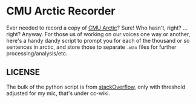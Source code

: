 # CMU Arctic Recorder

Ever needed to record a copy of [CMU Arctic](http://festvox.org/cmu_arctic/)? 
Sure! Who hasn't, right? ... right? Anyway. For those us of working on our
voices one way or another, here's a handy dandy script to prompt you for
each of the thousand or so sentences in arctic, and store those to
separate `.wav` files for further processing/analysis/etc.

## LICENSE

The bulk of the python script is from
[stackOverflow](http://stackoverflow.com/a/16385946), only with threshold
adjusted for my mic, that's under cc-wiki.
